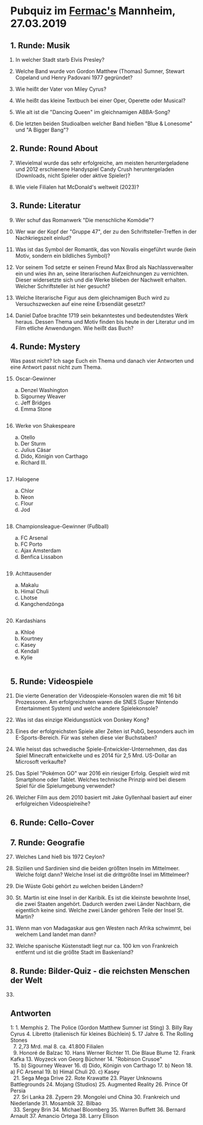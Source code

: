 <style>
  ol { padding-inline-start: 1em; }
  ol ol { list-style-type: lower-alpha; padding-bottom: 1em; }
</style>
# Pubquiz im [Fermac's](https://fermacs.de/) Mannheim, 27.03.2019

## 1. Runde: Musik

1. In welcher Stadt starb Elvis Presley?

2. Welche Band wurde von Gordon Matthew (Thomas) Sumner, Stewart Copeland  und Henry Padovani 1977 gegründet?

3. Wie heißt der Vater von Miley Cyrus?

4. Wie heißt das kleine Textbuch bei einer Oper, Operette oder Musical?

5. Wie alt ist die "Dancing Queen" im gleichnamigen ABBA-Song?

6. Die letzten beiden Studioalben welcher Band hießen "Blue & Lonesome" und "A Bigger Bang"?

## 2. Runde: Round About

7. Wievielmal wurde das sehr erfolgreiche, am meisten heruntergeladene und 2012 erschienene Handyspiel Candy Crush heruntergeladen (Downloads, nicht Spieler oder aktive Spieler)?

8. Wie viele Filialen hat McDonald's weltweit (2023)?

## 3. Runde: Literatur

9. Wer schuf das Romanwerk "Die menschliche Komödie"?

10. Wer war der Kopf der "Gruppe 47", der zu den Schriftsteller-Treffen in der Nachkriegszeit einlud?

11. Was ist das Symbol der Romantik, das von Novalis eingeführt wurde (kein Motiv, sondern ein bildliches Symbol)?

12. Vor seinem Tod setzte er seinen Freund Max Brod als Nachlassverwalter ein und wies ihn an, seine literarischen Aufzeichnungen zu vernichten. Dieser widersetzte sich und die Werke blieben der Nachwelt erhalten. Welcher Schriftsteller ist hier gesucht?

13. Welche literarische Figur aus dem gleichnamigen Buch wird zu Versuchszwecken auf eine reine Erbsendiät gesetzt?

14. Daniel Dafoe brachte 1719 sein bekanntestes und bedeutendstes Werk heraus. Dessen Thema und Motiv finden bis heute in der Literatur und im Film etliche Anwendungen. Wie heißt das Buch?

## 4. Runde: Mystery
Was passt nicht? Ich sage Euch ein Thema und danach vier Antworten und eine Antwort passt nicht zum Thema.

15. Oscar-Gewinner
    1. Denzel Washington
    2. Sigourney Weaver
    3. Jeff Bridges
    4. Emma Stone

16. Werke von Shakespeare
    1. Otello
    2. Der Sturm
    3. Julius Cäsar
    4. Dido, Königin von Carthago
    5. Richard III.

17. Halogene
    1. Chlor
    2. Neon
    3. Flour
    4. Jod

18. Championsleague-Gewinner (Fußball)
    1. FC Arsenal
    2. FC Porto
    3. Ajax Amsterdam
    4. Benfica Lissabon

19. Achttausender
    1. Makalu
    2. Himal Chuli
    3. Lhotse
    4. Kangchendzönga

20. Kardashians
    1. Khloé
    2. Kourtney
    3. Kasey
    4. Kendall
    5. Kylie

## 5. Runde: Videospiele

21. Die vierte Generation der Videospiele-Konsolen waren die mit 16 bit Prozessoren. Am erfolgreichsten waren die SNES (Super Nintendo Entertainment System) und welche andere Spielekonsole?

22. Was ist das einzige Kleidungsstück von Donkey Kong?

23. Eines der erfolgreichsten Spiele aller Zeiten ist PubG, besonders auch im E-Sports-Bereich. Für was stehen diese vier Buchstaben?

24. Wie heisst das schwedische Spiele-Entwickler-Unternehmen, das das Spiel Minecraft entwickelte und es 2014 für 2,5 Mrd. US-Dollar an Microsoft verkaufte?

25. Das Spiel "Pokémon GO" war 2016 ein riesiger Erfolg. Gespielt wird mit Smartphone oder Tablet. Welches technische Prinzip wird bei diesem Spiel für die Spielumgebung verwendet?

26. Welcher Film aus dem 2010 basiert mit Jake Gyllenhaal basiert auf einer erfolgreichen Videospielreihe?

## 6. Runde: Cello-Cover
## 7. Runde: Geografie

27. Welches Land hieß bis 1972 Ceylon?

28. Sizilien und Sardinien sind die beiden größten Inseln im Mittelmeer. Welche folgt dann? Welche Insel ist die drittgrößte Insel im Mittelmeer?

29. Die Wüste Gobi gehört zu welchen beiden Ländern?

30. St. Martin ist eine Insel in der Karibik. Es ist die kleinste bewohnte Insel, die zwei Staaten angehört. Dadurch werden zwei Länder Nachbarn, die eigentlich keine sind. Welche zwei Länder gehören Teile der Insel St. Martin?

31. Wenn man von Madagaskar aus gen Westen nach Afrika schwimmt, bei welchem Land landet man dann?

32. Welche spanische Küstenstadt liegt nur ca. 100 km von Frankreich entfernt und ist die größte Stadt im Baskenland?

## 8. Runde: Bilder-Quiz - die reichsten Menschen der Welt

33. 

## Antworten

1: 1. Memphis
2. The Police (Gordon Matthew Sumner ist Sting)
3. Billy Ray Cyrus
4. Libretto (italienisch für kleines Büchlein)
5. 17 Jahre
6. The Rolling Stones\
&nbsp;
7. 2,73 Mrd. mal
8. ca. 41.800 Filialen\
&nbsp;
9. Honoré de Balzac
10. Hans Werner Richter
11. Die Blaue Blume
12. Frank Kafka
13. Woyzeck von Georg Büchner
14. "Robinson Crusoe"\
&nbsp;
15. b\) Sigourney Weaver
16. d\) Dido, Königin von Carthago
17. b\) Neon
18. a\) FC Arsenal
19. b\) Himal Chuli
20. c\) Kasey\
&nbsp;
21. Sega Mega Drive
22. Rote Krawatte
23. Player Unknowns Battlegrounds
24. Mojang (Studios)
25. Augmented Reality
26. Prince Of Persia\
&nbsp;
27. Sri Lanka
28. Zypern
29. Mongolei und China
30. Frankreich und Niederlande
31. Mosambik
32. Bilbao\
&nbsp;
33. Sergey Brin
34. Michael Bloomberg
35. Warren Buffett
36. Bernard Arnault
37. Amancio Ortega
38. Larry Ellison
